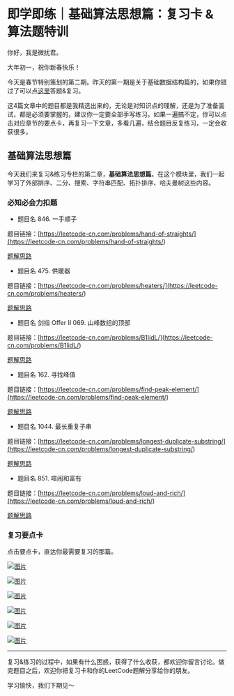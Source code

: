 # 即学即练｜基础算法思想篇：复习卡 & 算法题特训

你好，我是微扰君。

大年初一，祝你新春快乐！

今天是春节特别策划的第二期。昨天的第一期是关于基础数据结构篇的，如果你错过了可以点[这里](<https://time.geekbang.org/column/article/483263>)答题&复习。

这4篇文章中的题目都是我精选出来的，无论是对知识点的理解，还是为了准备面试，都是必须要掌握的，建议你一定要全部手写练习。如果一遍搞不定，你可以点击对应章节的要点卡，再复习一下文章，多看几遍，结合题目反复练习，一定会收获很多。

## 基础算法思想篇

今天我们来复习&练习专栏的第二章，**基础算法思想篇**。在这个模块里，我们一起学习了外部排序、二分、搜索、字符串匹配、拓扑排序、哈夫曼树这些内容。

### 必知必会力扣题

- 题目名 846. 一手顺子

<!-- -->

题目链接：[https://leetcode-cn.com/problems/hand-of-straights/](<https://leetcode-cn.com/problems/hand-of-straights/>)

[题解思路](<https://leetcode-cn.com/problems/hand-of-straights/solution/wei-rao-li-lun-mo-ni-dui-ha-xi-ji-shu-by-5qhn/>)

- 题目名 475. 供暖器

<!-- -->

题目链接：[https://leetcode-cn.com/problems/heaters/](<https://leetcode-cn.com/problems/heaters/>)

[题解思路](<https://leetcode-cn.com/problems/heaters/solution/wei-rao-li-lun-pai-xu-shuang-zhi-zhen-ta-lhp6/>)

- 题目名 剑指 Offer II 069. 山峰数组的顶部

<!-- -->

题目链接：[https://leetcode-cn.com/problems/B1IidL/](<https://leetcode-cn.com/problems/B1IidL/>)

[题解思路](<https://leetcode-cn.com/problems/B1IidL/solution/wei-rao-li-lun-kan-dao-logn-jiu-shi-er-f-csom/>)

- 题目名 162. 寻找峰值

<!-- -->

题目链接：[https://leetcode-cn.com/problems/find-peak-element/](<https://leetcode-cn.com/problems/find-peak-element/>)

<!-- [[[read_end]]] -->

[题解思路](<https://leetcode-cn.com/problems/find-peak-element/solution/wei-rao-li-lun-er-fen-sou-suo-yue-guo-sh-7sk6/>)

- 题目名 1044. 最长重复子串

<!-- -->

题目链接：[https://leetcode-cn.com/problems/longest-duplicate-substring/](<https://leetcode-cn.com/problems/longest-duplicate-substring/>)

[题解思路](<https://leetcode-cn.com/problems/longest-duplicate-substring/solution/wei-rao-li-lun-rabin-karp-er-fen-sou-suo-3c22/>)

- 题目名 851. 喧闹和富有

<!-- -->

题目链接：[https://leetcode-cn.com/problems/loud-and-rich/](<https://leetcode-cn.com/problems/loud-and-rich/>)

[题解思路](<https://leetcode-cn.com/problems/loud-and-rich/solution/wei-rao-li-lun-dfsji-yi-hua-sou-suo-ying-xukd/>)

### 复习要点卡

<span class="reference">点击要点卡，直达你最需要复习的那篇。</span>

[![图片](<https://static001.geekbang.org/resource/image/2f/be/2f7dd9yy0e7821a85b92af739b172ebe.jpg?wh=1242x2208>)](<https://time.geekbang.org/column/article/472750>)

[![图片](<https://static001.geekbang.org/resource/image/cb/30/cbeb20f595e0bcaf2fe565f19c5a0d30.jpg?wh=1242x2208>)](<https://time.geekbang.org/column/article/473255>)

[![图片](<https://static001.geekbang.org/resource/image/01/19/01c531fd691d9cf7f12873dcdc26ab19.jpg?wh=1242x2208>)](<https://time.geekbang.org/column/article/474363>)

[![图片](<https://static001.geekbang.org/resource/image/d4/5d/d456ac686e35f51b5yy9dff53f97185d.jpg?wh=1242x2208>)](<https://time.geekbang.org/column/article/474446>)

[![图片](<https://static001.geekbang.org/resource/image/a6/f1/a67e460a6f099dacb85ed9fb614c36f1.jpg?wh=1242x2208>)](<https://time.geekbang.org/column/article/475478>)

[![图片](<https://static001.geekbang.org/resource/image/1c/e8/1ca8bf14690c306c1c1fea32396906e8.jpg?wh=1242x2208>)](<https://time.geekbang.org/column/article/476001>)

---

复习&练习的过程中，如果有什么困惑，获得了什么收获，都欢迎你留言讨论。做完题目之后，欢迎你把复习卡和你的LeetCode题解分享给你的朋友。

学习愉快，我们下期见～


